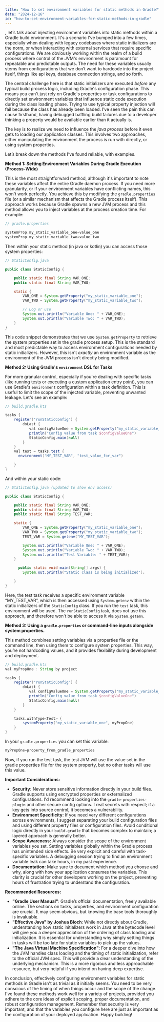 ```yaml
---
title: "How to set environment variables for static methods in Gradle?"
date: "2024-12-16"
id: "how-to-set-environment-variables-for-static-methods-in-gradle"
---
```


, let’s talk about injecting environment variables into static methods within a Gradle build environment. It's a scenario I've bumped into a few times, especially when dealing with legacy codebases where static initializers are the norm, or when interacting with external services that require specific configurations. We are obviously working within the realm of a build process where control of the JVM's environment is paramount for repeatable and predictable outputs. The need for these variables usually stems from configurations that we don’t want to hardcode into the project itself, things like api keys, database connection strings, and so forth.

The central challenge here is that static initializers are executed *before* any typical build process logic, including Gradle's configuration phase. This means you can't just rely on Gradle's properties or task configurations to directly set environment variables that influence static code execution during the class loading phase. Trying to use typical property injection will fail because the class has already been loaded. I’ve seen the pain this can cause firsthand, having debugged baffling build failures due to a developer thinking a property would be available earlier than it actually is.

The key is to realize we need to influence the *java process* before it even gets to loading our application classes. This involves two approaches, either manipulating the environment the process is run with directly, or using system properties.

Let’s break down the methods I’ve found reliable, with examples.

**Method 1: Setting Environment Variables During Gradle Execution (Process-Wide)**

This is the most straightforward method, although it's important to note these variables affect the entire Gradle daemon process. If you need more granularity, or if your environment variables have conflicting names, this won't work perfectly. You achieve this by modifying the `gradle.properties` file (or a similar mechanism that affects the Gradle process itself). This approach works because Gradle spawns a new JVM process and this method allows you to inject variables at the process creation time. For example:

```gradle
// gradle.properties

systemProp.my_static_variable_one=value_one
systemProp.my_static_variable_two=value_two
```

Then within your static method (in java or kotlin) you can access those system properties:

```java
// StaticConfig.java

public class StaticConfig {

    public static final String VAR_ONE;
    public static final String VAR_TWO;

    static {
        VAR_ONE = System.getProperty("my_static_variable_one");
        VAR_TWO = System.getProperty("my_static_variable_two");

        // Log or use
        System.out.println("Variable One: " + VAR_ONE);
        System.out.println("Variable Two: " + VAR_TWO);
    }
}
```

This code snippet demonstrates that we use `System.getProperty` to retrieve the system properties set in the gradle process setup. This is the standard and most predictable way to access environment configurations needed by static initializers. However, this isn't *exactly* an environment variable as the environment of the JVM process isn't directly being modified.

**Method 2: Using Gradle's `environment` DSL for Tasks**

For more granular control, especially if you're dealing with specific tasks (like running tests or executing a custom application entry point), you can use Gradle's `environment` configuration within a task definition. This is useful to limit the scope of the injected variable, preventing unwanted leakage. Let's see an example:

```gradle
// build.gradle.kts

tasks {
    register("runStaticConfig") {
        doLast {
           val configValueOne = System.getProperty("my_static_variable_one")
           println("Config value from task $configValueOne")
           StaticConfig.main(null)
        }
    }
    val test = tasks.test {
      environment("MY_TEST_VAR", "test_value_for_var")

    }
}
```

And within your static code:
```java
// StaticConfig.java (updated to show env access)

public class StaticConfig {

    public static final String VAR_ONE;
    public static final String VAR_TWO;
    public static final String TEST_VAR;

    static {
        VAR_ONE = System.getProperty("my_static_variable_one");
        VAR_TWO = System.getProperty("my_static_variable_two");
        TEST_VAR = System.getenv("MY_TEST_VAR");

        System.out.println("Variable One: " + VAR_ONE);
        System.out.println("Variable Two: " + VAR_TWO);
        System.out.println("Test Variable: " + TEST_VAR);
    }

      public static void main(String[] args) {
        System.out.println("Static class is being initialized");

    }
}
```
Here, the test task receives a specific environment variable “MY_TEST_VAR”, which is then accessed using `System.getenv` within the static initializers of the `StaticConfig` class. If you run the `test` task, this environment will be used. The `runStaticConfig` task, does not use this approach, and therefore won't be able to access it via `System.getenv`.

**Method 3: Using a `gradle.properties` or command-line inputs alongside system properties.**

This method combines setting variables via a properties file or the command line, then using them to configure system properties. This way, you’re not hardcoding values, and it provides flexibility during development and deployment.

```gradle
// build.gradle.kts
val myPropOne : String by project

tasks {
    register("runStaticConfig") {
        doLast {
           val configValueOne = System.getProperty("my_static_variable_one")
           println("Config value from task $configValueOne")
           StaticConfig.main(null)
        }
    }

    tasks.withType<Test> {
        systemProperty("my_static_variable_one", myPropOne)
    }
}
```
In your `gradle.properties` you can set this variable:
```gradle
myPropOne=property_from_gradle_properties
```

Now, if you run the test task, the test JVM will use the value set in the gradle properties file for the system property, but no other tasks will use this value.

**Important Considerations:**

*   **Security:** Never store sensitive information directly in your build files. Gradle supports using encrypted properties or externalized configurations. I'd recommend looking into the `gradle-properties-plugin` and other secure config options. Treat secrets with respect; if a key gets into source control, it becomes a vulnerability.
*   **Environment Specificity:** If you need very different configurations across environments, I suggest separating your build configuration files and using different property files or configuration files. Avoid conditional logic directly in your `build.gradle` that becomes complex to maintain; a layered approach is generally better.
*   **Scope Awareness:** Always consider the scope of the environment variables you set. Setting variables globally within the Gradle process has unintended side effects. Be very explicit and careful with task-specific variables. A debugging session trying to find an environment variable leak can take hours, in my past experience.
*   **Documentation:** Make sure to document which method you choose and why, along with how your application consumes the variables. This clarity is crucial for other developers working on the project, preventing hours of frustration trying to understand the configuration.

**Recommended Resources:**

*   **"Gradle User Manual"**: Gradle’s official documentation, freely available online. The sections on tasks, properties, and environment configuration are crucial. It may seem obvious, but knowing the base tools thoroughly is invaluable.
*   **"Effective Java" by Joshua Bloch**: While not directly about Gradle, understanding how static initializers work in Java at the bytecode level will give you a deeper appreciation of the ordering of class loading and initialization. It is essential for understanding why simply setting things in tasks will be too late for static variables to pick up the values.
*  **"The Java Virtual Machine Specification"**: For a deeper dive into how the JVM handles class loading and the timing of static initialization, refer to the official JVM spec. This will provide a clear understanding of the underlying mechanism. This is a more rigorous and less approachable resource, but very helpful if you intend on having deep expertise.

In conclusion, effectively configuring environment variables for static methods in Gradle isn't as trivial as it initially seems. You need to be very conscious of the timing of when things occur and the scope of the change. I've found these methods work well for a variety of projects, provided you adhere to the core ideas of explicit scoping, proper documentation, and robust configuration management. Remember that security is very important, and that the variables you configure here are just as important as the configuration of your deployed application. Happy building!
